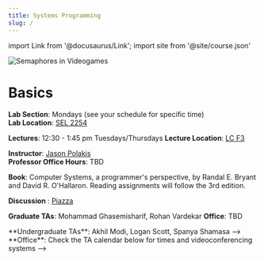 ```yaml
---
title: Systems Programming
slug: /
---
```

import Link from '@docusaurus/Link';
import site from '@site/course.json'

![Semaphores in Videogames](../static/img/factorio-semaphore.gif)

# Basics
**Lab Section**: Mondays (see your schedule for specific time)  
**Lab Location**: [SEL 2254][sel] <!-- Small discussions happen on the class Zoom, while the main video feed is broadcast via YouTube Live. -->

**Lectures**: 12:30 - 1:45 pm Tuesdays/Thursdays  <!-- 3:30 - 4:45 pm Thursdays via (videoconferencing system tbd)  -->
**Lecture Location**: [LC F3][lcf3] <!-- Small discussions happen on the class Zoom, while the main video feed is broadcast via YouTube Live. -->

**Instructor**: [Jason Polakis][jpolakis]  
**Professor Office Hours**: TBD <!-- 3:30 - 4:45 pm Tuesdays via [Zoom](https://uic.zoom.us/my/ckanich)  -->  
<!-- **Office**: [Zoom](https://uic.zoom.us/my/ckanich) but I'm also available on MS Teams and discord -->

**Book**: Computer Systems, a programmer's perspective, by Randal E. Bryant and David R. O'Hallaron. Reading assignments will follow the 3rd edition.

**Discussion** : [Piazza][piazza]

**Graduate TAs**: Mohammad Ghasemisharif, Rohan Vardekar  <!-- Rohan Vardekar, Shubham Singh, Mohammad Ghasemisharif -->
**Office**: TBD  <!-- Check the TA calendar below for times and videoconferencing systems -->

<!-->**Undergraduate TAs**: Akhil Modi, Logan Scott, Spanya Shamasa -->
<!-->**Office**: Check the TA calendar below for times and videoconferencing systems -->

<!-- <iframe src="https://calendar.google.com/calendar/embed?src=c_pieebda51v6jvmaq7s0drsvg5g%40group.calendar.google.com&ctz=America%2FChicago" style={{border: 0}} width="100%" height="400" frameBorder="0" scrolling="no"></iframe> -->


[pi]: http://mazur.harvard.edu/research/detailspage.php?rowid=8
[jpolakis]: https://www.cs.uic.edu/~polakis/
[piazza]: https://piazza.com/class/ksj1cea7uju4z9
[lcf3]: https://maps.uic.edu/?bl=604F
[sel]: https://maps.uic.edu/?bl=607
